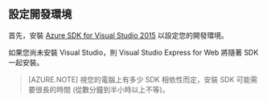 ## <a name="setupdevenv"></a>設定開發環境

首先，安裝 [Azure SDK for Visual Studio 2015](http://go.microsoft.com/fwlink/?linkid=518003) 以設定您的開發環境。

如果您尚未安裝 Visual Studio，則 Visual Studio Express for Web 將隨著 SDK 一起安裝。

>[AZURE.NOTE] 視您的電腦上有多少 SDK 相依性而定，安裝 SDK 可能需要很長的時間 (從數分鐘到半小時以上不等)。

<!---HONumber=58-->